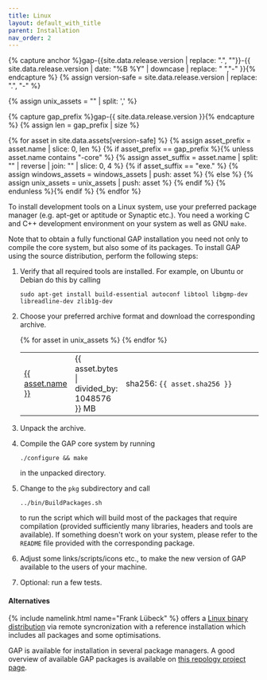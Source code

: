 ```yaml
---
title: Linux
layout: default_with_title
parent: Installation
nav_order: 2
---
```


{% capture anchor %}gap-{{site.data.release.version | replace: ".", ""}}-{{ site.data.release.version | date: "%B %Y" | downcase | replace: " ","-" }}{% endcapture %}
{% assign version-safe = site.data.release.version | replace: ".", "-" %}

{% assign unix_assets    = "" | split: ',' %}

{% capture gap_prefix %}gap-{{ site.data.release.version }}{% endcapture %}
{% assign len = gap_prefix | size %}

{% for asset in site.data.assets[version-safe] %}
  {% assign asset_prefix = asset.name | slice: 0, len %}
  {% if asset_prefix == gap_prefix %}{% unless asset.name contains "-core" %}
    {% assign asset_suffix = asset.name | split: "" | reverse | join: "" | slice: 0, 4 %}
    {% if asset_suffix == "exe." %}
      {% assign windows_assets = windows_assets | push: asset %}
    {% else %}
      {% assign unix_assets = unix_assets | push: asset %}
    {% endif %}
    {% endunless %}{% endif %}
{% endfor %}


To install development tools on a Linux system, use your preferred package
manager (e.g. apt-get or aptitude or Synaptic etc.).
You need a working C and C++ development environment on your system as well as GNU `make`.

Note that to obtain a fully functional GAP installation you need not only to
compile the core system, but also some of its packages. To install
GAP using the source distribution, perform the following steps:

1. Verify that all required tools are installed. For example, on Ubuntu or Debian do this by calling
    ```
    sudo apt-get install build-essential autoconf libtool libgmp-dev libreadline-dev zlib1g-dev
    ```

1. Choose your preferred archive format and download
   the corresponding archive.
   <table>
   <colgroup>
    <col width="15%">
    <col width="5%">
    <col>
   </colgroup>
   {% for asset in unix_assets %}
   <tr>
     <td>
       <a href="{{ asset.url }}">{{ asset.name }}</a>
     </td>
     <td>{{ asset.bytes | divided_by: 1048576 }} MB</td>
     <td>sha256: <code>{{ asset.sha256 }}</code> </td>
   </tr>
   {% endfor %}
   </table>
1. Unpack the archive.
1. Compile the GAP core system by running
   ```
   ./configure && make
   ```
   in the unpacked directory.
1. Change to the `pkg` subdirectory and call
   ```
   ../bin/BuildPackages.sh
   ```
   to run the script which will build most of the packages that require
   compilation (provided sufficiently many libraries, headers and tools are
   available). If something doesn't work on your system, please refer to the
   `README` file provided with the corresponding package.
1. Adjust some links/scripts/icons etc., to make the new version of GAP available to the users of your machine.
1. Optional: run a few tests.

#### Alternatives

{% include namelink.html name="Frank Lübeck" %} offers a
<a href="https://www.math.rwth-aachen.de/~Frank.Luebeck/GAPrsync/">Linux
binary distribution</a> via remote syncronization with a reference
installation which includes all packages and some optimisations.

GAP is available for installation in several package managers. A good overview
of available GAP packages is available on [this repology project page](https://repology.org/project/gap/versions).
